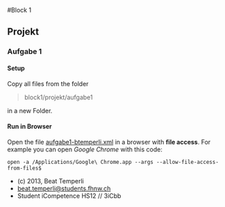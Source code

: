 #Block 1

## Projekt

### Aufgabe 1

#### Setup
Copy all files from the folder
> block1/projekt/aufgabe1

in a new Folder.

#### Run in Browser
Open the file [aufgabe1-btemperli.xml](https://github.com/btemperli/fhnw-dbc/blob/master/block1/projekt/aufgabe1/aufgabe1-btemperli.xml)
in a browser with **file access**. For example you can open *Google Chrome* with this code:

`open -a /Applications/Google\ Chrome.app --args --allow-file-access-from-files$`


* (c) 2013, Beat Temperli
* beat.temperli@students.fhnw.ch
* Student iCompetence HS12 // 3iCbb
